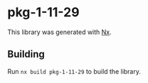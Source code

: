 # pkg-1-11-29

This library was generated with [Nx](https://nx.dev).

## Building

Run `nx build pkg-1-11-29` to build the library.
